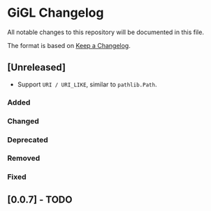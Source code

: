 # GiGL Changelog

All notable changes to this repository will be documented in this file.

The format is based on [Keep a Changelog](https://keepachangelog.com/en/1.0.0/).

## [Unreleased]

- Support `URI / URI_LIKE`, similar to `pathlib.Path`.

### Added

### Changed

### Deprecated

### Removed

### Fixed

## [0.0.7] - TODO
